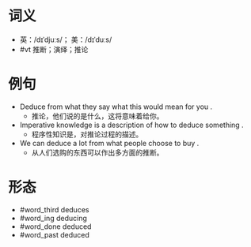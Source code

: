 # 词义
- 英：/dɪˈdjuːs/； 美：/dɪˈduːs/
- #vt 推断；演绎；推论
# 例句
- Deduce from what they say what this would mean for you .
	- 推论，他们说的是什么，这将意味着给你。
- Imperative knowledge is a description of how to deduce something .
	- 程序性知识是，对推论过程的描述。
- We can deduce a lot from what people choose to buy .
	- 从人们选购的东西可以作出多方面的推断。
# 形态
- #word_third deduces
- #word_ing deducing
- #word_done deduced
- #word_past deduced
